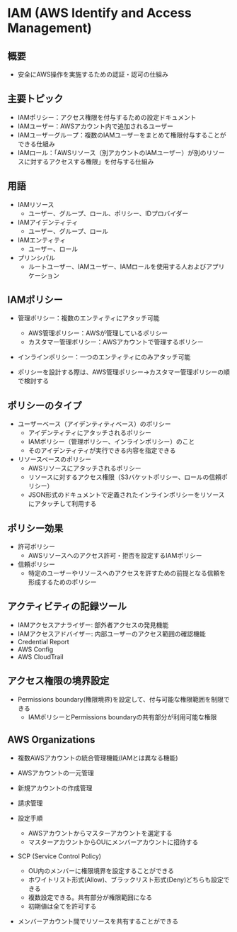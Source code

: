 # IAM (AWS Identify and Access Management)
## 概要
- 安全にAWS操作を実施するための認証・認可の仕組み

## 主要トピック
- IAMポリシー：アクセス権限を付与するための設定ドキュメント
- IAMユーザー：AWSアカウント内で追加されるユーザー
- IAMユーザーグループ：複数のIAMユーザーをまとめて権限付与することができる仕組み
- IAMロール：「AWSリソース（別アカウントのIAMユーザー）が別のリソースに対するアクセスする権限」を付与する仕組み

## 用語
- IAMリソース
    - ユーザー、グループ、ロール、ポリシー、IDプロバイダー
- IAMアイデンティティ
    - ユーザー、グループ、ロール
- IAMエンティティ
    - ユーザー、ロール
- プリンシパル
    - ルートユーザー、IAMユーザー、IAMロールを使用する人およびアプリケーション

## IAMポリシー
- 管理ポリシー：複数のエンティティにアタッチ可能
    - AWS管理ポリシー：AWSが管理しているポリシー
    - カスタマー管理ポリシー：AWSアカウントで管理するポリシー
- インラインポリシー：一つのエンティティにのみアタッチ可能

- ポリシーを設計する際は、AWS管理ポリシー→カスタマー管理ポリシーの順で検討する

## ポリシーのタイプ
- ユーザーベース（アイデンティティベース）のポリシー
    - アイデンティティにアタッチされるポリシー
    - IAMポリシー（管理ポリシー、インラインポリシー）のこと
    - そのアイデンティティが実行できる内容を指定できる
- リソースベースのポリシー
    - AWSリソースにアタッチされるポリシー
    - リソースに対するアクセス権限（S3バケットポリシー、ロールの信頼ポリシー）
    - JSON形式のドキュメントで定義されたインラインポリシーをリソースにアタッチして利用する

## ポリシー効果
- 許可ポリシー
    - AWSリソースへのアクセス許可・拒否を設定するIAMポリシー
- 信頼ポリシー
    - 特定のユーザーやリソースへのアクセスを許すための前提となる信頼を形成するためのポリシー

## アクティビティの記録ツール
- IAMアクセスアナライザー: 部外者アクセスの発見機能
- IAMアクセスアドバイザー: 内部ユーザーのアクセス範囲の確認機能
- Credential Report
- AWS Config
- AWS CloudTrail

## アクセス権限の境界設定
- Permissions boundary(権限境界)を設定して、付与可能な権限範囲を制限できる
    - IAMポリシーとPermissions boundaryの共有部分が利用可能な権限

## AWS Organizations
- 複数AWSアカウントの統合管理機能(IAMとは異なる機能)

- AWSアカウントの一元管理
- 新規アカウントの作成管理
- 請求管理

- 設定手順
    - AWSアカウントからマスターアカウントを選定する
    - マスターアカウントからOUにメンバーアカウントに招待する

- SCP (Service Control Policy)
    - OU内のメンバーに権限境界を設定することができる
    - ホワイトリスト形式(Allow)、ブラックリスト形式(Deny)どちらも設定できる
    - 複数設定できる。共有部分が権限範囲になる
    - 初期値は全てを許可する

- メンバーアカウント間でリソースを共有することができる